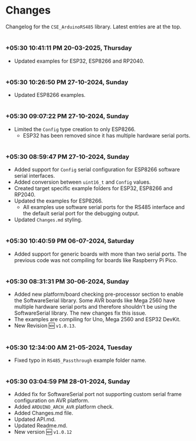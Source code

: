 
# Changes

Changelog for the `CSE_ArduinoRS485` library. Latest entries are at the top.


#
### **+05:30 10:41:11 PM 20-03-2025, Thursday**

  - Updated examples for ESP32, ESP8266 and RP2040.

#
### **+05:30 10:26:50 PM 27-10-2024, Sunday**

  - Updated ESP8266 examples.

#
### **+05:30 09:07:22 PM 27-10-2024, Sunday**

  - Limited the `Config` type creation to only ESP8266.
    - ESP32 has been removed since it has multiple hardware serial ports.

#
### **+05:30 08:59:47 PM 27-10-2024, Sunday**

  - Added support for `Config` serial configuration for ESP8266 software serial interfaces.
  - Added conversion between `uint16_t` and `Config` values.
  - Created target specific example folders for ESP32, ESP8266 and RP2040.
  - Updated the examples for ESP8266.
    - All examples use software serial ports for the RS485 interface and the default serial port for the debugging output.
  - Updated `Changes.md` styling.

#
### **+05:30 10:40:59 PM 06-07-2024, Saturday**

  - Added support for generic boards with more than two serial ports. The previous code was not compiling for boards like Raspberry Pi Pico.

#
### **+05:30 08:31:31 PM 30-06-2024, Sunday**

  - Added new platform/board checking pre-processor section to enable the SoftwareSerial library. Some AVR boards like Mega 2560 have multiple hardware serial ports and therefore shouldn't be using the SoftwareSerial library. The new changes fix this issue.
  - The examples are compiling for Uno, Mega 2560 and ESP32 DevKit.
  - New Revision 🆕 `v1.0.13`.

#
### **+05:30 12:34:00 AM 21-05-2024, Tuesday**

  - Fixed typo in `RS485_Passthrough` example folder name.

#
### **+05:30 03:04:59 PM 28-01-2024, Sunday**

  - Added fix for SoftwareSerial port not supporting custom serial frame configuration on AVR platform.
  - Added `ARDUINO_ARCH_AVR` platform check.
  - Added Changes.md file.
  - Updated API.md.
  - Updated Readme.md.
  - New version 🆕 `v1.0.12`

